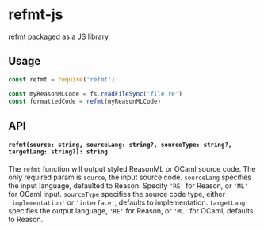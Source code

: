 # refmt-js

refmt packaged as a JS library

## Usage

```js
const refmt = require('refmt')

const myReasonMLCode = fs.readFileSync('file.re')
const formattedCode = refmt(myReasonMLCode)
```

## API

#### `refmt(source: string, sourceLang: string?, sourceType: string?, targetLang: string?): string`

The `refmt` function will output styled ReasonML or OCaml source code. The only required param is
`source`, the input source code. `sourceLang` specifies the input language, defaulted to Reason.
Specify `'RE'` for Reason, or `'ML'` for OCaml input. `sourceType` specifies the source code type,
either `'implementation'` or `'interface'`, defaults to implementation. `targetLang` specifies the
output language, `'RE'` for Reason, or `'ML'` for OCaml, defaults to Reason.
